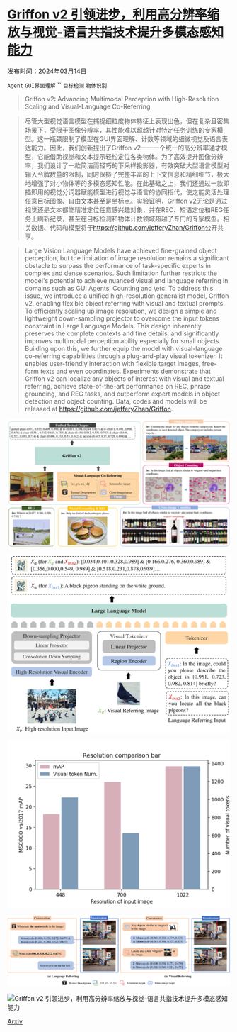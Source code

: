 # [Griffon v2 引领进步，利用高分辨率缩放与视觉-语言共指技术提升多模态感知能力](https://arxiv.org/abs/2403.09333)

发布时间：2024年03月14日

`Agent` `GUI界面理解` `` `目标检测` `物体识别`

> Griffon v2: Advancing Multimodal Perception with High-Resolution Scaling and Visual-Language Co-Referring

> 尽管大型视觉语言模型在捕捉细粒度物体特征上表现出色，但在复杂且密集场景下，受限于图像分辨率，其性能难以超越针对特定任务训练的专家模型。这一瓶颈限制了模型在GUI界面理解、计数等领域的细微视觉及语言表达能力。因此，我们创新提出了Griffon v2——一个统一的高分辨率通才模型，它能借助视觉和文本提示轻松定位各类物体。为了高效提升图像分辨率，我们设计了一款简洁而轻巧的下采样投影器，有效突破大型语言模型对输入令牌数量的限制，同时保持了完整丰富的上下文信息和精细细节，极大地增强了对小物体等的多模态感知性能。在此基础之上，我们还通过一款即插即用的视觉分词器赋能模型进行视觉与语言的协同指代，使之能灵活处理任意目标图像、自由文本甚至是坐标点。实验证明，Griffon v2无论是通过视觉还是文本都能精准定位任意感兴趣对象，并在REC、短语定位和REG任务上刷新纪录，甚至在目标检测和物体计数领域超越了专门的专家模型。相关数据、代码和模型将于<https://github.com/jefferyZhan/Griffon>公开共享。

> Large Vision Language Models have achieved fine-grained object perception, but the limitation of image resolution remains a significant obstacle to surpass the performance of task-specific experts in complex and dense scenarios. Such limitation further restricts the model's potential to achieve nuanced visual and language referring in domains such as GUI Agents, Counting and \etc. To address this issue, we introduce a unified high-resolution generalist model, Griffon v2, enabling flexible object referring with visual and textual prompts. To efficiently scaling up image resolution, we design a simple and lightweight down-sampling projector to overcome the input tokens constraint in Large Language Models. This design inherently preserves the complete contexts and fine details, and significantly improves multimodal perception ability especially for small objects. Building upon this, we further equip the model with visual-language co-referring capabilities through a plug-and-play visual tokenizer. It enables user-friendly interaction with flexible target images, free-form texts and even coordinates. Experiments demonstrate that Griffon v2 can localize any objects of interest with visual and textual referring, achieve state-of-the-art performance on REC, phrase grounding, and REG tasks, and outperform expert models in object detection and object counting. Data, codes and models will be released at https://github.com/jefferyZhan/Griffon.

![Griffon v2 引领进步，利用高分辨率缩放与视觉-语言共指技术提升多模态感知能力](../../../paper_images/2403.09333/x1.png)

![Griffon v2 引领进步，利用高分辨率缩放与视觉-语言共指技术提升多模态感知能力](../../../paper_images/2403.09333/x2.png)

![Griffon v2 引领进步，利用高分辨率缩放与视觉-语言共指技术提升多模态感知能力](../../../paper_images/2403.09333/resolution.png)

![Griffon v2 引领进步，利用高分辨率缩放与视觉-语言共指技术提升多模态感知能力](../../../paper_images/2403.09333/x3.png)

![Griffon v2 引领进步，利用高分辨率缩放与视觉-语言共指技术提升多模态感知能力](../../../paper_images/2403.09333/x4.png)

[Arxiv](https://arxiv.org/abs/2403.09333)